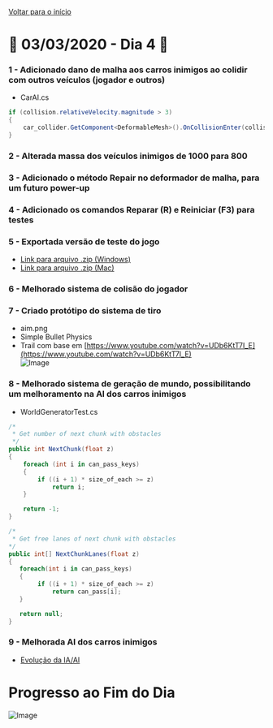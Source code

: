 [Voltar para o início](../../README.md)
# :calendar: 03/03/2020 - Dia 4 :calendar:
### 1 - Adicionado dano de malha aos carros inimigos ao colidir com outros veículos (jogador e outros)
* CarAI.cs
```cs
if (collision.relativeVelocity.magnitude > 3)
{
    car_collider.GetComponent<DeformableMesh>().OnCollisionEnter(collision);
}
```
### 2 - Alterada massa dos veículos inimigos de 1000 para 800

### 3 - Adicionado o método **Repair** no deformador de malha, para um futuro power-up

### 4 - Adicionado os comandos **Reparar (R)** e **Reiniciar (F3)** para testes

### 5 - Exportada versão de teste do jogo 
* [Link para arquivo .zip (Windows)](../Exports/03-03-2020-Windows.zip)
* [Link para arquivo .zip (Mac)](https://www.dropbox.com/s/imfbdsuku1sdd7a/03-03-2020-Mac.zip?dl=0)

### 6 - Melhorado sistema de colisão do jogador
### 7 - Criado protótipo do sistema de tiro
* aim.png
* Simple Bullet Physics
* Trail com base em [https://www.youtube.com/watch?v=UDb6KtT7I_E](https://www.youtube.com/watch?v=UDb6KtT7I_E)<br/>
![Image](../Images/03-03-2020/bullet.png)
### 8 - Melhorado sistema de geração de mundo, possibilitando um melhoramento na AI dos carros inimigos
* WorldGeneratorTest.cs<br/>
```cs
/*
 * Get number of next chunk with obstacles
 */
public int NextChunk(float z)
{
    foreach (int i in can_pass_keys)
    {
        if ((i + 1) * size_of_each >= z)
            return i;
    }

    return -1;
}

/*
 * Get free lanes of next chunk with obstacles
*/
public int[] NextChunkLanes(float z)
{
   foreach(int i in can_pass_keys)
   {
        if ((i + 1) * size_of_each >= z)
            return can_pass[i];
   }

   return null;
}
```
### 9 - Melhorada AI dos carros inimigos
* [Evolução da IA/AI](../GitHub/AIEvolution.md)


# Progresso ao Fim do Dia
![Image](../Images/03-03-2020/end_1.png)